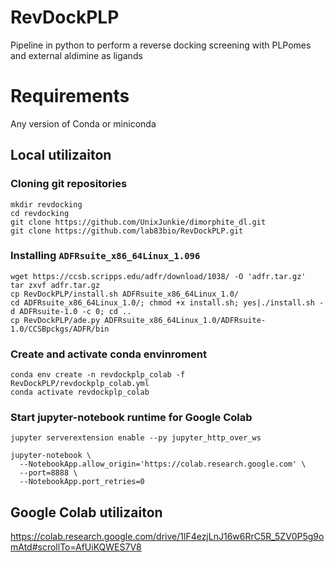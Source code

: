 # RevDockPLP
Pipeline in python to perform a reverse docking screening with PLPomes and external aldimine as ligands

# Requirements
Any version of Conda or miniconda

## Local utilizaiton 
### Cloning git repositories
```{bash}
mkdir revdocking
cd revdocking
git clone https://github.com/UnixJunkie/dimorphite_dl.git
git clone https://github.com/lab83bio/RevDockPLP.git
```
### Installing `ADFRsuite_x86_64Linux_1.096`
```{bash}
wget https://ccsb.scripps.edu/adfr/download/1038/ -O 'adfr.tar.gz'
tar zxvf adfr.tar.gz 
cp RevDockPLP/install.sh ADFRsuite_x86_64Linux_1.0/
cd ADFRsuite_x86_64Linux_1.0/; chmod +x install.sh; yes|./install.sh -d ADFRsuite-1.0 -c 0; cd ..
cp RevDockPLP/ade.py ADFRsuite_x86_64Linux_1.0/ADFRsuite-1.0/CCSBpckgs/ADFR/bin
```
### Create and activate conda envinroment
```{bash}
conda env create -n revdockplp_colab -f RevDockPLP/revdockplp_colab.yml
conda activate revdockplp_colab
```
### Start jupyter-notebook runtime for Google Colab
```{bash}
jupyter serverextension enable --py jupyter_http_over_ws

jupyter-notebook \
  --NotebookApp.allow_origin='https://colab.research.google.com' \
  --port=8888 \
  --NotebookApp.port_retries=0
```
## Google Colab utilizaiton
https://colab.research.google.com/drive/1lF4ezjLnJ16w6RrC5R_5ZV0P5g9omAtd#scrollTo=AfUiKQWES7V8
